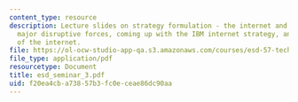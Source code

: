 ```yaml
---
content_type: resource
description: Lecture slides on strategy formulation - the internet and the Web as
  major disruptive forces, coming up with the IBM internet strategy, and the future
  of the internet.
file: https://ol-ocw-studio-app-qa.s3.amazonaws.com/courses/esd-57-technology-based-business-transformation-fall-2007/f20ea4cba73857b3fc0eceae86dc90aa_esd_seminar_3.pdf
file_type: application/pdf
resourcetype: Document
title: esd_seminar_3.pdf
uid: f20ea4cb-a738-57b3-fc0e-ceae86dc90aa
---
```

